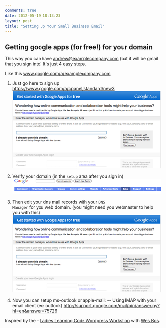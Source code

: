 ```yaml
---
comments: true
date: 2012-05-19 18:13:23
layout: post
title: "Setting Up Your Small Business Email"
---
```


## Getting google apps (for free!) for your domain  

This way you can have andrew@examplecompany.com (but it will be gmail that you sign into)
It's just 4 easy steps.

Like this www.google.com/a/examplecompany.com

1. Just go here to sign up https://www.google.com/a/cpanel/standard/new3
[![setup google-apps-step1](/images/posts/google-apps-step1.png)](http://andxyz.com/images/posts/google-apps-step1.png)

2. Verify your domain (in the <code>setup</code> area after you sign in)
[![setup google-apps-step1](/images/posts/google-apps-step2.png)](http://andxyz.com/images/posts/google-apps-step1.png)

3. Then edit your dns mail records with your <code>DNS Manager</code> for you web domain. (you might need you webmaster to help you with this)
[![setup google-apps-step3](/images/posts/google-apps-step1.png)](http://andxyz.com/images/posts/google-apps-step1.png)

4. Now you can setup ms-outlook or apple-mail:
-- Using IMAP with your email client (ex: outlook) http://support.google.com/mail/bin/answer.py?hl=en&answer=75726

Inspired by the - [Ladies Learning Code Wordpress Workshop][llc-wordpress] with [Wes Bos](http://wesbos.com/).

[llc-wordpress]: http://ladieslearningcode.com/2012/11/wordpress-for-beginners-is-back-and-these-are-the-mentors/
